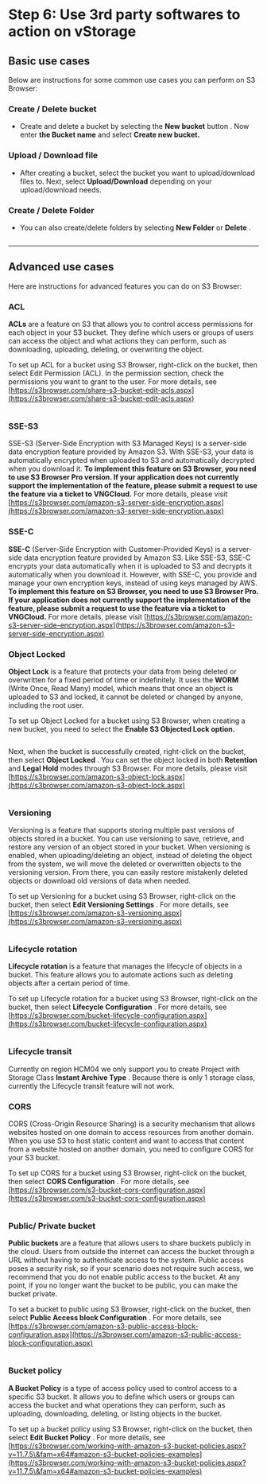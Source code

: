 # Step 6: Use 3rd party softwares to action on vStorage

## Basic use cases <a href="#cac-usecase-co-ban" id="cac-usecase-co-ban"></a>

Below are instructions for some common use cases you can perform on S3 Browser:

### **Create / Delete bucket** <a href="#tao-xoa-bucket" id="tao-xoa-bucket"></a>

* Create and delete a bucket by selecting the **New bucket** button . Now enter **the Bucket name** and select **Create new bucket.**

### **Upload / Download file** <a href="#upload-download-file" id="upload-download-file"></a>

* After creating a bucket, select the bucket you want to upload/download files to. Next, select **Upload/Download** depending on your upload/download needs.

### **Create / Delete Folder** <a href="#tao-xoa-folder" id="tao-xoa-folder"></a>

* You can also create/delete folders by selecting **New Folder** or **Delete** .

<figure><img src="../../../../.gitbook/assets/image (11).png" alt=""><figcaption></figcaption></figure>

***

## Advanced use cases <a href="#cac-usecase-nang-cao" id="cac-usecase-nang-cao"></a>

Here are instructions for advanced features you can do on S3 Browser:

### **ACL** <a href="#acl" id="acl"></a>

**ACLs** are a feature on S3 that allows you to control access permissions for each object in your S3 bucket. They define which users or groups of users can access the object and what actions they can perform, such as downloading, uploading, deleting, or overwriting the object.

To set up ACL for a bucket using S3 Browser, right-click on the bucket, then select Edit Permission (ACL). In the permission section, check the permissions you want to grant to the user. For more details, see [https://s3browser.com/share-s3-bucket-edit-acls.aspx](https://s3browser.com/share-s3-bucket-edit-acls.aspx)

<figure><img src="../../../../.gitbook/assets/image (22).png" alt=""><figcaption></figcaption></figure>

### **SSE-S3** <a href="#sse-s3" id="sse-s3"></a>

SSE-S3 (Server-Side Encryption with S3 Managed Keys) is a server-side data encryption feature provided by Amazon S3. With SSE-S3, your data is automatically encrypted when uploaded to S3 and automatically decrypted when you download it. **To implement this feature on S3 Browser, you need to use S3 Browser Pro version. If your application does not currently support the implementation of the feature, please submit a request to use the feature via a ticket to VNGCloud.** For more details, please visit [https://s3browser.com/amazon-s3-server-side-encryption.aspx](https://s3browser.com/amazon-s3-server-side-encryption.aspx)

### **SSE-C** <a href="#sse-c" id="sse-c"></a>

**SSE-C** (Server-Side Encryption with Customer-Provided Keys) is a server-side data encryption feature provided by Amazon S3. Like SSE-S3, SSE-C encrypts your data automatically when it is uploaded to S3 and decrypts it automatically when you download it. However, with SSE-C, you provide and manage your own encryption keys, instead of using keys managed by AWS. **To implement this feature on S3 Browser, you need to use S3 Browser Pro. If your application does not currently support the implementation of the feature, please submit a request to use the feature via a ticket to VNGCloud.** For more details, please visit [https://s3browser.com/amazon-s3-server-side-encryption.aspx](https://s3browser.com/amazon-s3-server-side-encryption.aspx)

### **Object Locked** <a href="#object-locked" id="object-locked"></a>

**Object Lock** is a feature that protects your data from being deleted or overwritten for a fixed period of time or indefinitely. It uses the **WORM** (Write Once, Read Many) model, which means that once an object is uploaded to S3 and locked, it cannot be deleted or changed by anyone, including the root user.

To set up Object Locked for a bucket using S3 Browser, when creating a new bucket, you need to select the **Enable S3 Objected Lock option.**

<figure><img src="../../../../.gitbook/assets/image (21).png" alt=""><figcaption></figcaption></figure>

Next, when the bucket is successfully created, right-click on the bucket, then select **Object Locked** . You can set the object locked in both **Retention** and **Legal Hold** modes through S3 Browser. For more details, please visit [https://s3browser.com/amazon-s3-object-lock.aspx](https://s3browser.com/amazon-s3-object-lock.aspx)

<figure><img src="../../../../.gitbook/assets/image (20).png" alt=""><figcaption></figcaption></figure>

### **Versioning** <a href="#versioning" id="versioning"></a>

Versioning is a feature that supports storing multiple past versions of objects stored in a bucket. You can use versioning to save, retrieve, and restore any version of an object stored in your bucket. When versioning is enabled, when uploading/deleting an object, instead of deleting the object from the system, we will move the deleted or overwritten objects to the versioning version. From there, you can easily restore mistakenly deleted objects or download old versions of data when needed.

To set up Versioning for a bucket using S3 Browser, right-click on the bucket, then select **Edit Versioning Settings** . For more details, see [https://s3browser.com/amazon-s3-versioning.aspx](https://s3browser.com/amazon-s3-versioning.aspx)

<figure><img src="../../../../.gitbook/assets/image (19).png" alt=""><figcaption></figcaption></figure>

### **Lifecycle rotation** <a href="#lifecycle-rotation" id="lifecycle-rotation"></a>

**Lifecycle rotation** is a feature that manages the lifecycle of objects in a bucket. This feature allows you to automate actions such as deleting objects after a certain period of time.

To set up Lifecycle rotation for a bucket using S3 Browser, right-click on the bucket, then select **Lifecycle Configuration** . For more details, see [https://s3browser.com/bucket-lifecycle-configuration.aspx](https://s3browser.com/bucket-lifecycle-configuration.aspx)

<figure><img src="../../../../.gitbook/assets/image (18).png" alt=""><figcaption></figcaption></figure>

### **Lifecycle transit** <a href="#lifecycle-transit" id="lifecycle-transit"></a>

Currently on region HCM04 we only support you to create Project with Storage Class **Instant Archive Type** . Because there is only 1 storage class, currently the Lifecycle transit feature will not work.

### **CORS** <a href="#cors" id="cors"></a>

CORS (Cross-Origin Resource Sharing) is a security mechanism that allows websites hosted on one domain to access resources from another domain. When you use S3 to host static content and want to access that content from a website hosted on another domain, you need to configure CORS for your S3 bucket.

To set up CORS for a bucket using S3 Browser, right-click on the bucket, then select **CORS Configuration** . For more details, see [https://s3browser.com/s3-bucket-cors-configuration.aspx](https://s3browser.com/s3-bucket-cors-configuration.aspx)

<figure><img src="../../../../.gitbook/assets/image (17).png" alt=""><figcaption></figcaption></figure>

### **Public/ Private bucket** <a href="#public-private-bucket" id="public-private-bucket"></a>

**Public buckets** are a feature that allows users to share buckets publicly in the cloud. Users from outside the internet can access the bucket through a URL without having to authenticate access to the system. Public access poses a security risk, so if your scenario does not require such access, we recommend that you do not enable public access to the bucket. At any point, if you no longer want the bucket to be public, you can make the bucket private.

To set a bucket to public using S3 Browser, right-click on the bucket, then select **Public Access block Configuration** . For more details, see [https://s3browser.com/amazon-s3-public-access-block-configuration.aspx](https://s3browser.com/amazon-s3-public-access-block-configuration.aspx)

<figure><img src="../../../../.gitbook/assets/image (16).png" alt=""><figcaption></figcaption></figure>

### **Bucket policy** <a href="#bucket-policy" id="bucket-policy"></a>

**A Bucket Policy** is a type of access policy used to control access to a specific S3 bucket. It allows you to define which users or groups can access the bucket and what operations they can perform, such as uploading, downloading, deleting, or listing objects in the bucket.

To set up a bucket policy using S3 Browser, right-click on the bucket, then select **Edit Bucket Policy** . For more details, see [https://s3browser.com/working-with-amazon-s3-bucket-policies.aspx?v=11.7.5\&fam=x64#amazon-s3-bucket-policies-examples](https://s3browser.com/working-with-amazon-s3-bucket-policies.aspx?v=11.7.5\&fam=x64#amazon-s3-bucket-policies-examples)

<figure><img src="../../../../.gitbook/assets/image (15).png" alt=""><figcaption></figcaption></figure>
